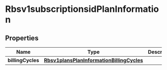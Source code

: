 
# Rbsv1subscriptionsidPlanInformation

## Properties
Name | Type | Description | Notes
------------ | ------------- | ------------- | -------------
**billingCycles** | [**Rbsv1plansPlanInformationBillingCycles**](Rbsv1plansPlanInformationBillingCycles.md) |  |  [optional]



